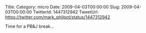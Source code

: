 Title: 
Category: micro
Date: 2009-04-03T00:00:00
Slug: 2009-04-03T00:00:00
TwitterId: 1447312942
TweetUrl: https://twitter.com/mark_philpot/status/1447312942

Time for a PB&J break...